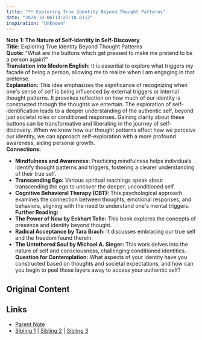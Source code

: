 ```yaml
---
title: "** Exploring True Identity Beyond Thought Patterns"
date: "2024-10-06T13:27:18.811Z"
inspiration: "Unknown"
---
```


  
**Note 1: The Nature of Self-Identity in Self-Discovery**  
**Title:** Exploring True Identity Beyond Thought Patterns  
**Quote:** "What are the buttons which get pressed to make me pretend to be a person again?"  
**Translation into Modern English:** It is essential to explore what triggers my façade of being a person, allowing me to realize when I am engaging in that pretense.  
**Explanation:** This idea emphasizes the significance of recognizing when one's sense of self is being influenced by external triggers or internal thought patterns. It provokes reflection on how much of our identity is constructed through the thoughts we entertain. The exploration of self-identification leads to a deeper understanding of the authentic self, beyond just societal roles or conditioned responses. Gaining clarity about these buttons can be transformative and liberating in the journey of self-discovery. When we know how our thought patterns affect how we perceive our identity, we can approach self-exploration with a more profound awareness, aiding personal growth.  
**Connections:**  
- **Mindfulness and Awareness:** Practicing mindfulness helps individuals identify thought patterns and triggers, fostering a clearer understanding of their true self.  
- **Transcending Ego:** Various spiritual teachings speak about transcending the ego to uncover the deeper, unconditioned self.  
- **Cognitive Behavioral Therapy (CBT):** This psychological approach examines the connection between thoughts, emotional responses, and behaviors, aligning with the need to understand one's mental triggers.  
**Further Reading:**  
- **The Power of Now by Eckhart Tolle:** This book explores the concepts of presence and identity beyond thought.  
- **Radical Acceptance by Tara Brach:** It discusses embracing our true self and the freedom found therein.  
- **The Untethered Soul by Michael A. Singer:** This work delves into the nature of self and consciousness, challenging conditioned identities.  
**Question for Contemplation:** What aspects of your identity have you constructed based on thoughts and societal expectations, and how can you begin to peel those layers away to access your authentic self?  


## Original Content



## Links

- [Parent Note](/parent-note.md)
- [Sibling 1](/zettel1.md) | [Sibling 2](/zettel2.md) | [Sibling 3](/zettel3.md)
